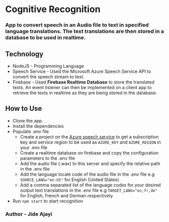# Cognitive Recognition

### App to convert speech in an Audio file to text in specified language translations. The text translations are then stored in a database to be used in realtime.

## Technology
- NodeJS - Programming Language
- Speech Service - Used the Microsoft Azure Speech Service API to convert the speech stream to text.
- Firebase - Used **Firebase Realtime Database** to store the translated texts. An event listener can then be implemented on a client app to retrieve the texts in realtime as they are being stored in the database.

## How to Use
* Clone the app.
* Install the dependencies
* Populate .env file
  * Create a project on the [Azure speech service](https://portal.azure.com/#create/Microsoft.CognitiveServicesSpeechServices) to get a subscription key and service region to be used as `AZURE_KEY` and `AZURE_REGION` in your .env file
  * Create a realtime database on firebase and copy the configuration parameters to the .env file
  * Add the audio file (.wav) to this server and specify the relative path in the .env file
  * Add the language locale code of the audio file in the .env file e.g `SOURCE_LANG="en-US"` for English (United States)
  * Add a comma separated list of the language codes for your desired output text translations in the .env file e.g `TARGET_LANG="en,fr,de"` for English, French and German respectively.
* Run `npm start` to start recognition


### Author - Jide Ajayi
